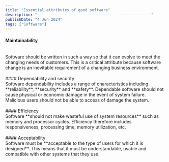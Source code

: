 ```yaml
---
title: "Essential attributes of good software"
description: "--------------------------------------------------"
publishDate: "4 Jun 2024"
tags: ["Software"]
---
```


#### Maintainability
<br>
Software should be written in such a way so that it can evolve to meet the changing needs of customers. This is a critical attribute because software change is an inevitable requirement of a changing business environment.
<br><br>
#### Dependability and security
<br>
Software dependability includes a range of characteristics including **reliability**, **security** and **safety**. Dependable software should not cause physical or economic damage in the event of system failure. Malicious users should not be able to access of damage the system.
<br><br>
#### Efficiency
<br>
Software **should not make wasteful use of system resources** such as memory and processor cycles. Efficiency therefore includes responsiveness, processing time, memory utilization, etc.
<br><br>
#### Acceptability
<br>
Software must be **acceptable to the type of users for which it is designed**. This means that it must be understandable, usable and compatible with other systems that they use.
<br><br><br>
